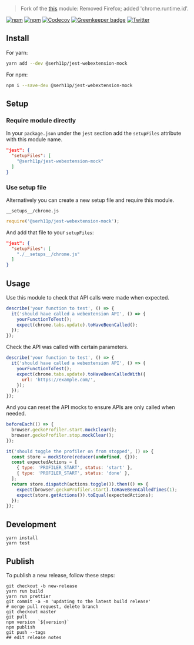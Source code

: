 > Fork of the [this](jest-webextension-mock) module: Removed Firefox; added 'chrome.runtime.id'.

[![npm](https://img.shields.io/npm/v/@serh11p/jest-webextension-mock.svg)](https://www.npmjs.com/package/@serh11p/jest-webextension-mock) [![npm](https://img.shields.io/npm/l/@serh11p/jest-webextension-mock.svg)](https://github.com/serh11p/jest-webextension-mock/blob/master/LICENSE) [![Codecov](https://img.shields.io/codecov/c/github/serh11p/jest-webextension-mock.svg)](https://codecov.io/gh/serh11p/jest-webextension-mock) [![Greenkeeper badge](https://badges.greenkeeper.io/serh11p/jest-webextension-mock.svg)](https://greenkeeper.io/) [![Twitter](https://img.shields.io/twitter/url/https/github.com/serh11p/jest-webextension-mock.svg?style=social)](https://twitter.com/intent/tweet?text=Wow:&url=%5Bobject%20Object%5D)

## Install

For yarn:

```bash
yarn add --dev @serh11p/jest-webextension-mock
```

For npm:

```bash
npm i --save-dev @serh11p/jest-webextension-mock
```

## Setup

### Require module directly

In your `package.json` under the `jest` section add the `setupFiles` attribute with this module name.

```json
"jest": {
  "setupFiles": [
    "@serh11p/jest-webextension-mock"
  ]
}
```

### Use setup file

Alternatively you can create a new setup file and require this module.

`__setups__/chrome.js`

```js
require('@serh11p/jest-webextension-mock');
```

And add that file to your `setupFiles`:

```json
"jest": {
  "setupFiles": [
    "./__setups__/chrome.js"
  ]
}
```

## Usage

Use this module to check that API calls were made when expected.

```js
describe('your function to test', () => {
  it('should have called a webextension API', () => {
    yourFunctionToTest();
    expect(chrome.tabs.update).toHaveBeenCalled();
  });
});
```

Check the API was called with certain parameters.

```js
describe('your function to test', () => {
  it('should have called a webextension API', () => {
    yourFunctionToTest();
    expect(chrome.tabs.update).toHaveBeenCalledWith({
      url: 'https://example.com/',
    });
  });
});
```

And you can reset the API mocks to ensure APIs are only called when needed.

```js
beforeEach(() => {
  browser.geckoProfiler.start.mockClear();
  browser.geckoProfiler.stop.mockClear();
});

it('should toggle the profiler on from stopped', () => {
  const store = mockStore(reducer(undefined, {}));
  const expectedActions = [
    { type: 'PROFILER_START', status: 'start' },
    { type: 'PROFILER_START', status: 'done' },
  ];
  return store.dispatch(actions.toggle()).then(() => {
    expect(browser.geckoProfiler.start).toHaveBeenCalledTimes(1);
    expect(store.getActions()).toEqual(expectedActions);
  });
});
```

## Development

```
yarn install
yarn test
```

## Publish

To publish a new release, follow these steps:

```
git checkout -b new-release
yarn run build
yarn run prettier
git commit -a -m 'updating to the latest build release'
# merge pull request, delete branch
git checkout master
git pull
npm version `${version}`
npm publish
git push --tags
## edit release notes
```
